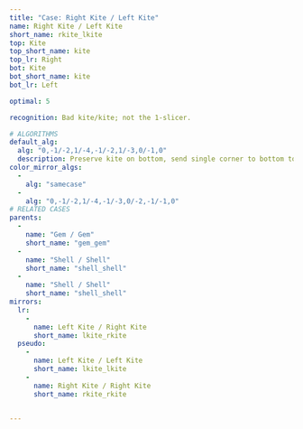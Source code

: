 ```yaml
---
title: "Case: Right Kite / Left Kite"
name: Right Kite / Left Kite
short_name: rkite_lkite
top: Kite
top_short_name: kite
top_lr: Right
bot: Kite
bot_short_name: kite
bot_lr: Left

optimal: 5

recognition: Bad kite/kite; not the 1-slicer.

# ALGORITHMS
default_alg:
  alg: "0,-1/-2,1/-4,-1/-2,1/-3,0/-1,0"
  description: Preserve kite on bottom, send single corner to bottom to form gem/gem.
color_mirror_algs:
  -
    alg: "samecase"
  -
    alg: "0,-1/-2,1/-4,-1/-3,0/-2,-1/-1,0"
# RELATED CASES
parents:
  -
    name: "Gem / Gem"
    short_name: "gem_gem"
  -
    name: "Shell / Shell"
    short_name: "shell_shell"
  -
    name: "Shell / Shell"
    short_name: "shell_shell"
mirrors:
  lr:
    -
      name: Left Kite / Right Kite
      short_name: lkite_rkite
  pseudo:
    -
      name: Left Kite / Left Kite
      short_name: lkite_lkite
    -
      name: Right Kite / Right Kite
      short_name: rkite_rkite


---
```


